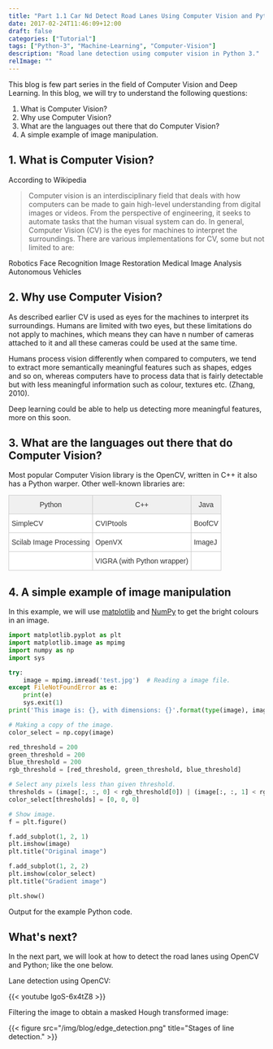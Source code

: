 ```yaml
---
title: "Part 1.1 Car Nd Detect Road Lanes Using Computer Vision and Python 3"
date: 2017-02-24T11:46:09+12:00
draft: false
categories: ["Tutorial"]
tags: ["Python-3", "Machine-Learning", "Computer-Vision"]
description: "Road lane detection using computer vision in Python 3."
relImage: ""
---
```


This blog is few part series in the field of Computer Vision and Deep Learning. In this blog, we will try to understand the following questions:

1. What is Computer Vision?
2. Why use Computer Vision?
3. What are the languages out there that do Computer Vision?
4. A simple example of image manipulation.

## 1. What is Computer Vision?

According to Wikipedia

> Computer vision is an interdisciplinary field that deals with how computers can be made to gain high-level understanding from digital images or videos. From the perspective of engineering, it seeks to automate tasks that the human visual system can do.
In general, Computer Vision (CV) is the eyes for machines to interpret the surroundings. There are various implementations for CV, some but not limited to are:

Robotics
Face Recognition
Image Restoration
Medical Image Analysis
Autonomous Vehicles

## 2. Why use Computer Vision?

As described earlier CV is used as eyes for the machines to interpret its surroundings. Humans are limited with two eyes, but these limitations do not apply to machines, which means they can have n number of cameras attached to it and all these cameras could be used at the same time.

Humans process vision differently when compared to computers, we tend to extract more semantically meaningful features such as shapes, edges and so on, whereas computers have to process data that is fairly detectable but with less meaningful information such as colour, textures etc. (Zhang, 2010).

Deep learning could be able to help us detecting more meaningful features, more on this soon.

## 3. What are the languages out there that do Computer Vision?

Most popular Computer Vision library is the OpenCV, written in C++ it also has a Python warper. Other well-known libraries are:

<style type="text/css">
.tg  {border-collapse:collapse;border-spacing:0;border-color:#ccc;margin:0px auto;}
.tg td{font-family:Arial, sans-serif;font-size:14px;padding:10px 5px;border-style:solid;border-width:1px;overflow:hidden;word-break:normal;border-color:#ccc;color:#333;background-color:#fff;}
.tg th{font-family:Arial, sans-serif;font-size:14px;font-weight:normal;padding:10px 5px;border-style:solid;border-width:1px;overflow:hidden;word-break:normal;border-color:#ccc;color:#333;background-color:#f0f0f0;}
@media screen and (max-width: 767px) {.tg {width: auto !important;}.tg col {width: auto !important;}.tg-wrap {overflow-x: auto;-webkit-overflow-scrolling: touch;margin: auto 0px;}}</style>
<div class="tg-wrap"><table class="tg">
  <tr>
    <th class="tg-031e">Python</th>
    <th class="tg-031e">C++</th>
    <th class="tg-031e">Java</th>
  </tr>
  <tr>
    <td class="tg-031e">SimpleCV</td>
    <td class="tg-031e">CVIPtools</td>
    <td class="tg-031e">BoofCV</td>
  </tr>
  <tr>
    <td class="tg-031e">Scilab Image Processing</td>
    <td class="tg-031e">OpenVX</td>
    <td class="tg-031e">ImageJ</td>
  </tr>
  <tr>
    <td class="tg-031e"></td>
    <td class="tg-031e">VIGRA (with Python wrapper)</td>
    <td class="tg-031e"></td>
  </tr>
</table></div>

## 4. A simple example of image manipulation

In this example, we will use [matplotlib](http://matplotlib.org/) and [NumPy](http://www.numpy.org/) to get the bright colours in an image.

```python
import matplotlib.pyplot as plt
import matplotlib.image as mpimg
import numpy as np
import sys

try:
    image = mpimg.imread('test.jpg')  # Reading a image file.
except FileNotFoundError as e:
    print(e)
    sys.exit(1)
print('This image is: {}, with dimensions: {}'.format(type(image), image.shape))

# Making a copy of the image.
color_select = np.copy(image)

red_threshold = 200
green_threshold = 200
blue_threshold = 200
rgb_threshold = [red_threshold, green_threshold, blue_threshold]

# Select any pixels less than given threshold.
thresholds = (image[:, :, 0] < rgb_threshold[0]) | (image[:, :, 1] < rgb_threshold[1]) | (image[:, :, 2] < rgb_threshold[2])
color_select[thresholds] = [0, 0, 0]

# Show image.
f = plt.figure()

f.add_subplot(1, 2, 1)
plt.imshow(image)
plt.title("Original image")

f.add_subplot(1, 2, 2)
plt.imshow(color_select)
plt.title("Gradient image")

plt.show()

```

Output for the example Python code.

## What's next?

In the next part, we will look at how to detect the road lanes using OpenCV and Python; like the one below.

Lane detection using OpenCV:

{{< youtube lgoS-6x4tZ8 >}}

Filtering the image to obtain a masked Hough transformed image:

{{< figure src="/img/blog/edge_detection.png" title="Stages of line detection." >}}
